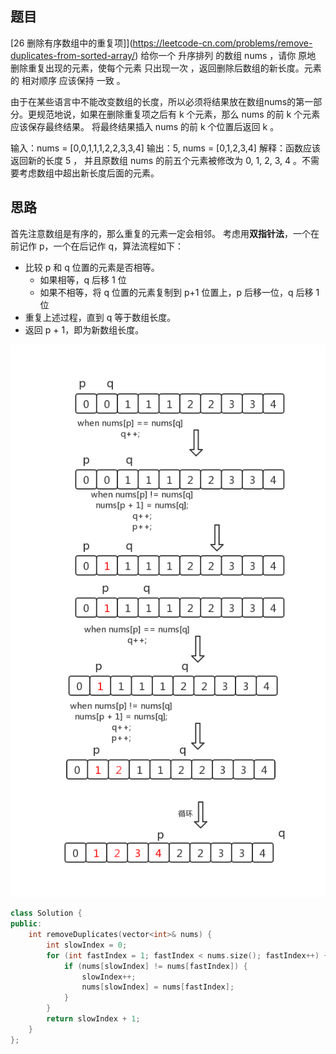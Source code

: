 ## 题目
[26 删除有序数组中的重复项]](https://leetcode-cn.com/problems/remove-duplicates-from-sorted-array/)
给你一个 升序排列 的数组 nums ，请你 原地 删除重复出现的元素，使每个元素 只出现一次 ，返回删除后数组的新长度。元素的 相对顺序 应该保持 一致 。

由于在某些语言中不能改变数组的长度，所以必须将结果放在数组nums的第一部分。更规范地说，如果在删除重复项之后有 k 个元素，那么 nums 的前 k 个元素应该保存最终结果。
将最终结果插入 nums 的前 k 个位置后返回 k 。

输入：nums = [0,0,1,1,1,2,2,3,3,4]
输出：5, nums = [0,1,2,3,4]
解释：函数应该返回新的长度 5 ， 并且原数组 nums 的前五个元素被修改为 0, 1, 2, 3, 4 。不需要考虑数组中超出新长度后面的元素。
## 思路
首先注意数组是有序的，那么重复的元素一定会相邻。
考虑用**双指针法**，一个在前记作 p，一个在后记作 q，算法流程如下：

- 比较 p 和 q 位置的元素是否相等。
   - 如果相等，q 后移 1 位
   - 如果不相等，将 q 位置的元素复制到 p+1 位置上，p 后移一位，q 后移 1 位
- 重复上述过程，直到 q 等于数组长度。
- 返回 p + 1，即为新数组长度。

![](leetcode26.assets/1644940059505-99181b52-e57b-4849-964c-7cb6832901fb.png)
```cpp
class Solution {
public:
    int removeDuplicates(vector<int>& nums) {
        int slowIndex = 0;
        for (int fastIndex = 1; fastIndex < nums.size(); fastIndex++) {
            if (nums[slowIndex] != nums[fastIndex]) {
                slowIndex++;
                nums[slowIndex] = nums[fastIndex];
            }
        }
        return slowIndex + 1;
    }
};
```
